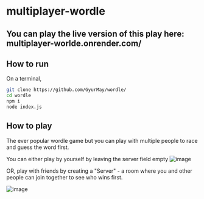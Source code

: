# multiplayer-wordle
## You can play the live version of this play here: multiplayer-worlde.onrender.com/
## How to run
On a terminal,
```bash
git clone https://github.com/GyurMay/wordle/
cd wordle
npm i
node index.js
```

## How to play
The ever popular wordle game but you can play with multiple people to race and guess the word first.

You can either play by yourself by leaving the server field empty
![image](https://github.com/GyurMay/wordle/assets/19346467/9298b290-44a0-472e-8404-b339834e3d56)

OR, play with friends by creating a "Server" - a room where you and other people can join together to see who wins first.

![image](https://github.com/GyurMay/wordle/assets/19346467/c875d8ec-74e5-4b75-ab6b-c53fe3da8552)

